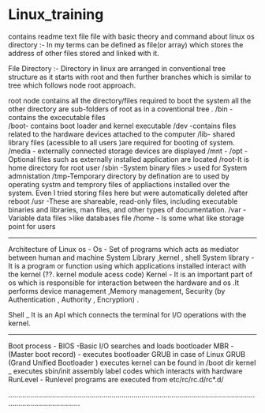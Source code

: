# Linux_training
contains readme text file file with basic theory and command about linux os
directory :- In my terms can be defined as file(or array) which stores the address of other files stored and linked with it.

File Directory :- Directory in linux are arranged in conventional tree structure as it starts with root and then further branches
which is similar to tree which follows node root approach.

root node contains all the directory/files required to boot the system all the other directory are sub-folders of root as in a coventional tree .
/bin -contains the excecutable files \
/boot- contains boot loader and kernel executable 
/dev -contains files related to the hardware devices attached to the computer
/lib- shared library files (acessible to all users )are required for booting of system.
/media - externally connected storage devices are displayed
/mnt -
/opt - Optional files such as externally installed application are located
/root-It is home directory for root user 
/sbin -System binary files > used for System admnistation
/tmp-Temporary directory by defination are to used by operating systm and temprory files of 
appliactions installed over the system. Even I tried storing files here but were automatically
deleted after reboot
/usr -These are shareable, read-only files, including executable binaries and libraries, man files, and other types of documentation.
/var - Variable data files >like databases file 
/home - Is some what like storage point for users 

----------------------------------------------------------------------------------------------------------------------------------------------------------------
Architecture of Linux os - 
Os - Set of programs which acts as mediator between human and machine 
System Library ,kernel , shell 
System library - It is a program or function using which applications installed interact with the kernel (??. kernel module acess code)
Kernel - It is an important part of os which is responsible for interaction between the hardware and os .It performs device management ,Memory management,
Security (by Authentication , Authority , Encryption) .



Shell _ It is an ApI which connects the terminal for I/O operations with the kernel.

----------------------------------------------------------------------------------------------------------------------------------------------------------------
Boot process -
BIOS -Basic I/O searches and loads  bootloader
MBR - (Master boot record) - executes bootloader GRUB in case of Linux 
GRUB (Grand Unified Bootloader ) executes kernel can be found in /boot dir 
kernel _ executes sbin/init assembly label codes which interacts with hardware 
RunLevel - Runlevel programs are executed from etc/rc/rc.d/rc*.d/

................................................................................................................................................................




